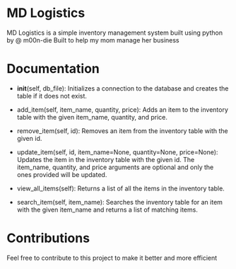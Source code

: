 # MD Logistics 
MD Logistics is a simple inventory management system built using python by @ m00n-die
Built to help my mom manage her business

# Documentation
* __init__(self, db_file): Initializes a connection to the database and creates the table if it does not exist.

* add_item(self, item_name, quantity, price): Adds an item to the inventory table with the given item_name, quantity, and price.

* remove_item(self, id): Removes an item from the inventory table with the given id.

* update_item(self, id, item_name=None, quantity=None, price=None): Updates the item in the inventory table with the given id. The item_name, quantity, and price arguments are optional and only the ones provided will be updated.

* view_all_items(self): Returns a list of all the items in the inventory table.

* search_item(self, item_name): Searches the inventory table for an item with the given item_name and returns a list of matching items.

# Contributions
Feel free to contribute to this project to make it better and more efficient
